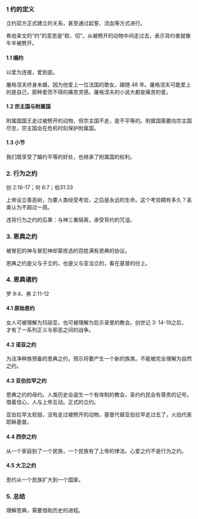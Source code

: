 ### 1 约的定义

立约双方正式建立的关系，甚至通过起誓、流血等方式进行。

希伯来文的“约”的意思是“砍、切”。从被劈开的动物中间走过去，表示背约者就像牛羊被劈开。

#### 1.1 婚约

以爱为连接，爱到底。

屠格涅夫终身未婚，因为他爱上一位法国的歌女，跟随 48 年。屠格涅夫可能爱上的是自己，那种爱而不得的痛苦灵感。屠格涅夫的小说大都是痛苦的爱。

#### 1.2 宗主国与附属国

附属国国王走过被劈开的动物，但宗主国不走，是不平等的。附属国需要向宗主国尽忠，宗主国会在危机时刻保护附属国。

#### 1.3 小节

我们既享受了婚约平等的好处，也继承了附属国的权利。

### 2. 行为之约

创 2:16-17；何 6:7；伯31:33

上帝设立善恶树，为要人类经受考验，之后是永远的生命。这个考验期有多久？圣奥认为不超过一周。

违背行为之约的后果：与神三重隔离，承受背约的咒诅。

### 3. 恩典之约

被冒犯的神与冒犯神却蒙拣选的百姓满有恩典的协议。

恩典之约是父与子立的，也是父与亚当立的，看在基督的份上。

### 4. 恩典诸约

罗 9:4、弗 2:11-12

#### 4.1 原始恩约

女人可被理解为玛丽亚，也可被理解为启示录里的教会。创世记 3: 14-19之后，才有了一系列正义与邪恶之间的战争。

#### 4.2 诺亚之约

为洁净种族预备的恩典之约，预示将要产生一个新的族类。不能被完全理解为自然之约。

#### 4.3 亚伯拉罕之约

恩典之约的母约。人类历史会诞生一个有体制的教会，圣约约民会有尊贵的记号。借着信心，人与上帝互动。正式的立约。

亚伯拉罕太软弱，没有走过被劈开的动物，基督代替亚伯拉罕走过去了，火焰代表耶稣基督。

#### 4.4 西奈之约

从一个家庭到了一个民族，一个民族有了上帝的律法。心爱之约不是行为之约。

#### 4.5 大卫之约

恩约从一个民族扩大到一个国家。

### 5. 总结

理解恩典，需要借助历史的进程。